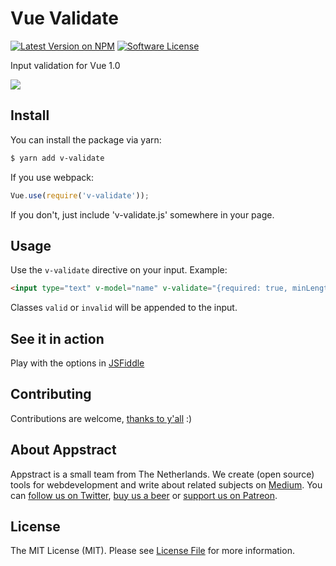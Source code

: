# Vue Validate

[![Latest Version on NPM](https://img.shields.io/npm/v/v-validate.svg?style=flat-square)](https://npmjs.com/package/v-validate)
[![Software License](https://img.shields.io/badge/license-MIT-brightgreen.svg?style=flat-square)](LICENSE.md)

Input validation for Vue 1.0

[![](https://gifyu.com/images/inaction.gif)](https://gifyu.com/image/SZQV)

## Install

You can install the package via yarn:

```bash
$ yarn add v-validate
```
If you use webpack:
```js
Vue.use(require('v-validate'));
```
If you don't, just include 'v-validate.js' somewhere in your page.

## Usage

Use the `v-validate` directive on your input.
Example:

```html
<input type="text" v-model="name" v-validate="{required: true, minLength: 5}">
```
Classes `valid` or `invalid` will be appended to the input.

## See it in action

Play with the options in [JSFiddle](https://jsfiddle.net/2pyx98Lr/1/)

## Contributing

Contributions are welcome, [thanks to y'all](https://github.com/appstract/vue-validate/graphs/contributors) :)

## About Appstract

Appstract is a small team from The Netherlands. We create (open source) tools for webdevelopment and write about related subjects on [Medium](https://medium.com/appstract). You can [follow us on Twitter](https://twitter.com/teamappstract), [buy us a beer](https://www.paypal.me/teamappstract/10) or [support us on Patreon](https://www.patreon.com/appstract).

## License

The MIT License (MIT). Please see [License File](LICENSE.md) for more information.
